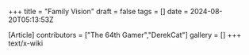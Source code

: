 +++
title = "Family Vision"
draft = false
tags = []
date = 2024-08-20T05:13:53Z

[Article]
contributors = ["The 64th Gamer","DerekCat"]
gallery = []
+++
text/x-wiki